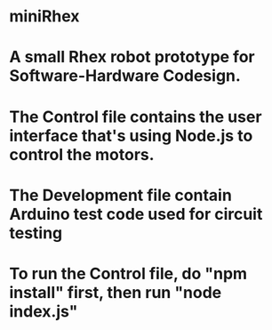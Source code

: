 # miniRhex
# A small Rhex robot prototype for Software-Hardware Codesign. 
# The Control file contains the user interface that's using Node.js to control the motors.
# The Development file contain Arduino test code used for circuit testing
# To run the Control file, do "npm install" first, then run "node index.js"

